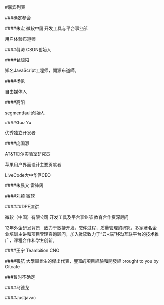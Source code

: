 #嘉宾列表

###确定参会

####朱宏
微软中国 开发工具与平台事业部

用户体验布道师

####蒋涛
CSDN创始人

####甘超阳

知名JavaScript工程师，開源布道師。

####杨帆

自由媒体人

####高阳

segmentfault创始人

####Guo Yu

优秀独立开发者

####庞国灏

AT&T贝尔实验室研究员

苹果用户界面设计主要贡献者

LiveCode大中华区CEO

####朱晨叉
雷锋网

####刘颖
微软

######DPE演讲

微软（中国）有限公司 开发工具及平台事业部  教育合作资深顾问

12年外企研发背景，致力于敏捷开发，软件过程，质量管理的研究，多家著名企业培训主讲和项目管理咨询顾问，加入微软致力于“云+端”移动互联平台的技术推广，课程合作和学生创新。

####王宁
Teambition CNO

####張航
大學畢業生的傑出代表，豐富的項目經驗和開發經
brought to you by Gitcafe

###暂时不确定

####马德龙

####Justjavac
